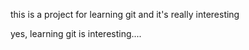 this is a project for learning git and it's really interesting 

yes, learning git is interesting....
